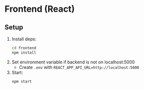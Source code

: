 # Frontend (React)

## Setup
1. Install deps:
   ```bash
   cd frontend
   npm install
   ```
2. Set environment variable if backend is not on localhost:5000
   - Create `.env` with `REACT_APP_API_URL=http://localhost:5000`
3. Start:
   ```bash
   npm start
   ```

